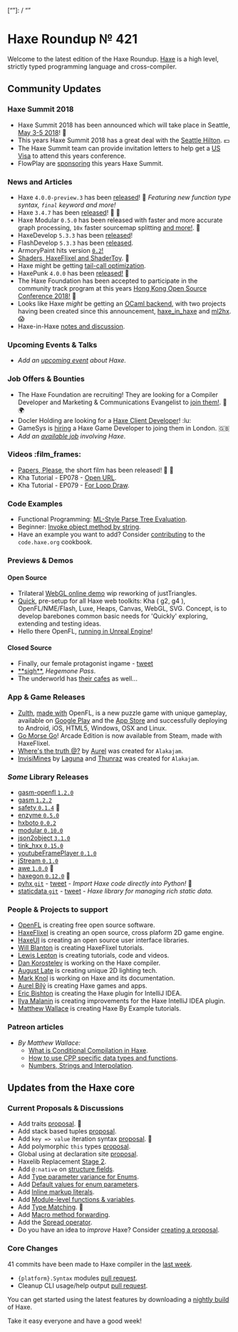 [_template]: ../templates/roundup.html
[date]: / "2018-03-01 13:33:00"
[modified]: / "2018-03-01 14:13:00"
[published]: / "2018-03-01 14:30:00"
[description]: / "The latest news covering the Haxe community, featuring upcoming talks, the latest HaxeLib releases, game previews and lots more!"
[“”]: / “”

# Haxe Roundup № 421

Welcome to the latest edition of the Haxe Roundup. [Haxe](http://haxe.org/?utm_source=haxe.io) is a high level, strictly typed programming language and cross-compiler.

## Community Updates

### Haxe Summit 2018

- Haxe Summit 2018 has been announced which will take place in Seattle, [May 3-5 2018](https://summit.haxe.org/us/2018/)! :tada:
- This years Haxe Summit 2018 has a great deal with the [Seattle Hilton](https://twitter.com/HaxeSummit/status/953767955338354689). :dollar:
- The Haxe Summit team can provide invitation letters to help get a [US Visa](https://twitter.com/HaxeSummit/status/955646774101897216) to attend this years conference.
- FlowPlay are [sponsoring](http://markets.businessinsider.com/news/stocks/FlowPlay-to-Bring-Inaugural-U-S-Haxe-Summit-to-Seattle-1014968271) this years Haxe Summit.

### News and Articles

- Haxe `4.0.0-preview.3` has been [released](https://haxe.org/download/version/4.0.0-preview.3/)! :tada: _Featuring new function type syntax, `final` keyword and more!_
- Haxe `3.4.7` has been [released](https://community.haxe.org/t/haxe-3-4-7-is-released/462/1)! :star2: :tada:
- Haxe Modular `0.5.0` has been released with faster and more accurate graph processing, `10x` faster sourcemap splitting [and more!](https://twitter.com/elsassph/status/967158013084798976). :star2:
- HaxeDevelop `5.3.3` has been [released](https://twitter.com/haxe_org/status/968832480525672448)!
- FlashDevelop `5.3.3` has been [released](https://twitter.com/flashdevelop/status/966046716301594624).
- ArmoryPaint hits version [`0.2`!](https://twitter.com/luboslenco/status/968559066074288130)
- [Shaders, HaxeFlixel and ShaderToy](https://twitter.com/dixonary_/status/968507085192421376). :star2:
- Haxe might be getting [tail-call optimization](https://twitter.com/nadako/status/967660172431773696).
- HaxePunk `4.0.0` has been [released!](https://twitter.com/HaxePunk/status/962456331029430273) :tada:
- The Haxe Foundation has been accepted to participate in the community track program at this years [Hong Kong Open Source Conference 2018!](https://haxe.org/blog/haxe-track-at-hkoscon-2018/) :star2:
- Looks like Haxe _might_ be getting an [OCaml backend](https://twitter.com/skial/status/962324583608143872), with two projects having been created since this announcement, [haxe_in_haxe](https://github.com/elnabo/haxe_in_haxe) and [ml2hx](https://github.com/nadako/ml2hx). :scream:
- Haxe-in-Haxe [notes and discussion](https://github.com/HaxeFoundation/haxe/issues/6843).


### Upcoming Events & Talks

- _Add an [upcoming event](https://github.com/skial/haxe.io/labels/events) about Haxe._

### Job Offers & Bounties

- The Haxe Foundation are recruiting! They are looking for a Compiler Developer and Marketing & Communications Evangelist to [join them!](https://haxe.org/blog/hf-is-recruiting/). :star2: :earth_africa:
- Docler Holding are looking for a [Haxe Client Developer](https://doclerholding.recruitee.com/o/client-haxe-developer)! :lu:
- GameSys is [hiring](https://twitter.com/gavindeadman/status/952933396841451521) a Haxe Game Developer to joing them in London. :gb:
- _Add an [available job](https://github.com/skial/haxe.io/labels/jobs) involving Haxe_.

### Videos :film_frames:

- [Papers, Please](https://www.youtube.com/watch?v=YFHHGETsxkE), the short film has been released! :star2: :tada:
- Kha Tutorial - EP078 - [Open URL](https://www.youtube.com/watch?v=gVMzjxEKUfE&feature=youtu.be&a=).
- Kha Tutorial - EP079 - [For Loop Draw](https://www.youtube.com/watch?v=WjljFlJBDm8&feature=youtu.be&a=).

### Code Examples

- Functional Programming: [ML-Style Parse Tree Evaluation](https://code.haxe.org/category/functional-programming/functional-style-expression-evaluation.html).
- Beginner: [Invoke object method by string](https://code.haxe.org/category/beginner/reflection-method-call.html).
- Have an example you want to add? Consider [contributing](https://github.com/HaxeFoundation/code-cookbook#contributing-articles) to the `code.haxe.org` cookbook.

### Previews & Demos

#### Open Source

- Trilateral [WebGL online demo](https://twitter.com/Nanjizal_net/status/968653436647542784) wip reworking of justTriangles.
- [Quick](https://twitter.com/Nanjizal_net/status/968616252313952256), pre-setup for all Haxe web toolkits: Kha ( g2, g4 ), OpenFL/NME/Flash, Luxe, Heaps, Canvas, WebGL, SVG. Concept, is to develop barebones common basic needs for 'Quickly' exploring, extending and testing ideas.
- Hello there OpenFL, [running in Unreal Engine](https://twitter.com/d0oo0p/status/968935593769086977)!

#### Closed Source

- Finally, our female protagonist ingame - [tweet](https://twitter.com/SUPERCuteAlien/status/968939979580813313)
- [\*\*sigh\*\*](https://twitter.com/ingenoire/status/968581271155826689), _Hegemone Pass_.
- The underworld has [their cafes](https://twitter.com/ingenoire/status/968250924849418241) as well...

### App & Game Releases

- [Zulth](http://zulth.com/), [made with](https://twitter.com/RealyUniqueName/status/969139540282826752) OpenFL, is a new puzzle game with unique gameplay, available on [Google Play](https://play.google.com/store/apps/details?id=com.zulth) and the [App Store](https://itunes.apple.com/app/id1347699607) and successfully deploying to Android, iOS, HTML5, Windows, OSX and Linux.
- [Go Morse Go](http://store.steampowered.com/app/797570/Go_Morse_Go_Arcade_Edition/)! Arcade Edition is now available from Steam, made with HaxeFlixel.
- [Where's the truth @?](https://alakajam.com/2nd-alakajam/180/full-blockfull-blockfull-blockfull-blockfull-blockfull-blockfull-blockfull-block-wheres-full-blockfull-blockfull-blockfull-blockfull-blockth/) by [Aurel](https://twitter.com/AurelDev) was created for `Alakajam`.
- [InvisiMines](https://alakajam.com/2nd-alakajam/151/invisimines/) by [Laguna](https://www.twitter.com/Laguna_999) and [Thunraz](https://www.twitter.com/Thunraz) was created for `Alakajam`.

### _Some_ Library Releases

- [gasm-openfl `1.2.0`](http://lib.haxe.org/p/gasm-openfl)
- [gasm `1.2.2`](http://lib.haxe.org/p/gasm)
- [safety `0.1.4`](http://lib.haxe.org/p/safety) :star2:
- [enzyme `0.5.0`](http://lib.haxe.org/p/enzyme)
- [hxboto `0.0.2`](http://lib.haxe.org/p/hxboto)
- [modular `0.10.0`](http://lib.haxe.org/p/modular)
- [json2object `3.1.0`](http://lib.haxe.org/p/json2object)
- [tink_hxx `0.15.0`](http://lib.haxe.org/p/tink_hxx)
- [youtubeFramePlayer `0.1.0`](http://lib.haxe.org/p/youtubeIFramePlayer)
- [jStream `0.1.0`](http://lib.haxe.org/p/jStream)
- [awe `1.0.0`](http://lib.haxe.org/p/awe) :star2:
- [haxegon `0.12.0`](http://lib.haxe.org/p/haxegon) :star2:
- [pyhx `git`](https://github.com/bendmorris/pyhx) - [tweet](https://twitter.com/bendmorris/status/968373486925336576) - _Import Haxe code directly into Python!_ :star2:
- [staticdata `git`](https://github.com/bendmorris/staticdata) - [tweet](https://twitter.com/bendmorris/status/967881484987023361) - _Haxe library for managing rich static data._

### People & Projects to support

- [OpenFL](https://www.patreon.com/openfl) is creating free open source software.
- [HaxeFlixel](https://www.patreon.com/haxeflixel) is creating an open source, cross plaform 2D game engine.
- [HaxeUI](https://www.patreon.com/haxeui) is creating an open source user interface libraries.
- [Will Blanton](https://www.patreon.com/x01010111) is creating HaxeFlixel tutorials.
- [Lewis Lepton](https://www.patreon.com/lewislepton) is creating tutorials, code and videos.
- [Dan Korostelev](https://www.patreon.com/nadako) is working on the Haxe compiler.
- [August Late](http://www.patreon.com/augustlate) is creating unique 2D lighting tech.
- [Mark Knol](https://www.patreon.com/markknol) is working on Haxe and its documentation.
- [Aurel Bílý](https://www.patreon.com/Aurel300) is creating Haxe games and apps.
- [Eric Bishton](https://www.patreon.com/EricBishton) is creating the Haxe plugin for IntelliJ IDEA.
- [Ilya Malanin](https://www.patreon.com/mayakwd) is creating improvements for the Haxe IntelliJ IDEA plugin.
- [Matthew Wallace](https://www.patreon.com/haxeexamples) is creating Haxe By Example tutorials.

### Patreon articles

- _By Matthew Wallace:_
    - [What is Conditional Compilation in Haxe](https://www.patreon.com/posts/what-is-in-haxe-17203338?utm_medium=social&utm_source=haxe.io&utm_campaign=postshare).
    - [How to use CPP specific data types and functions](https://www.patreon.com/posts/how-to-use-cpp-17203279?utm_medium=social&utm_source=haxe.io&utm_campaign=postshare).
    - [Numbers, Strings and Interpolation](https://www.patreon.com/posts/numbers-strings-17203222?utm_medium=social&utm_source=haxe.io&utm_campaign=postshare).

## Updates from the Haxe core

### Current Proposals & Discussions

- Add traits [proposal](https://github.com/HaxeFoundation/haxe-evolution/pull/40). :star2:
- Add stack based tuples [proposal](https://github.com/HaxeFoundation/haxe-evolution/pull/38).
- Add `key => value` iteration syntax [proposal](https://github.com/HaxeFoundation/haxe-evolution/pull/37). :star2:
- Add polymorphic `this` types [proposal](https://github.com/HaxeFoundation/haxe-evolution/pull/36).
- Global using at declaration site [proposal](https://github.com/HaxeFoundation/haxe-evolution/issues/35).
- Haxelib Replacement [Stage 2](https://github.com/HaxeFoundation/haxe-evolution/issues/34).
- Add `@:native` on [structure fields](https://github.com/HaxeFoundation/haxe-evolution/pull/32).
- Add [Type parameter variance for Enums](https://github.com/HaxeFoundation/haxe-evolution/pull/28).
- Add [Default values for enum parameters](https://github.com/HaxeFoundation/haxe-evolution/issues/27).
- Add [Inline markup literals](https://github.com/HaxeFoundation/haxe-evolution/pull/26).
- Add [Module-level functions & variables](https://github.com/HaxeFoundation/haxe-evolution/pull/24).
- Add [Type Matching](https://github.com/HaxeFoundation/haxe-evolution/pull/20). :star2:
- Add [Macro method forwarding](https://github.com/HaxeFoundation/haxe-evolution/pull/18).
- Add the [Spread operator](https://github.com/HaxeFoundation/haxe-evolution/pull/7).
- Do you have an idea to _improve_ Haxe? Consider [creating a proposal].

### Core Changes

41 commits have been made to Haxe compiler in the [last week].

- `{platform}.Syntax` modules [pull request](https://github.com/HaxeFoundation/haxe/pull/6849).
- Cleanup CLI usage/help output [pull request](https://github.com/HaxeFoundation/haxe/pull/6862).

You can get started using the latest features by downloading a [nightly build] of Haxe.

Take it easy everyone and have a good week!

[last week]: https://github.com/issues?utf8=%E2%9C%93&q=closed:2018-02-22..2018-03-01+org:haxefoundation+is:closed+
[nightly build]: http://build.haxe.org
[creating a proposal]: https://github.com/HaxeFoundation/haxe-evolution
